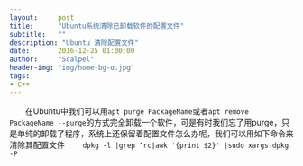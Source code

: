 ```yaml
---
layout:     post
title:      "Ubuntu系统清除已卸载软件的配置文件"
subtitle:   ""
description: "Ubuntu 清除配置文件"
date:       2016-12-25 01:00:00
author:     "Scalpel"
header-img: "img/home-bg-o.jpg"
tags:
- C++
---
```


　　在Ubuntu中我们可以用`apt purge PackageName`或者`apt remove PackageName --purge`的方式完全卸载一个软件，可是有时我们忘了用purge，只是单纯的卸载了程序，系统上还保留着配置文件怎么办呢，我们可以用如下命令来清除其配置文件
　　`dpkg -l |grep ^rc|awk '{print $2}' |sudo xargs dpkg -P`